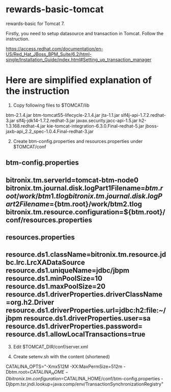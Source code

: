 rewards-basic-tomcat
=============

rewards-basic for Tomcat 7.

Firstly, you need to setup datasource and transaction in Tomcat. Follow the instruction.

https://access.redhat.com/documentation/en-US/Red_Hat_JBoss_BPM_Suite/6.2/html-single/Installation_Guide/index.html#Setting_up_transaction_manager

Here are simplified explanation of the instruction
========
1. Copy following files to $TOMCAT/lib

btm-2.1.4.jar
btm-tomcat55-lifecycle-2.1.4.jar
jta-1.1.jar
slf4j-api-1.7.2.redhat-3.jar
slf4j-jdk14-1.7.2.redhat-3.jar
javax.security.jacc-api-1.5.jar
h2-1.3.168.redhat-4.jar
kie-tomcat-integration-6.3.0.Final-redhat-5.jar
jboss-jaxb-api_2.2_spec-1.0.4.Final-redhat-3.jar

2. Create btm-config.properties and resources.properties under $TOMCAT/conf

btm-config.properties
---
bitronix.tm.serverId=tomcat-btm-node0
bitronix.tm.journal.disk.logPart1Filename=${btm.root}/work/btm1.tlog
bitronix.tm.journal.disk.logPart2Filename=${btm.root}/work/btm2.tlog
bitronix.tm.resource.configuration=${btm.root}/conf/resources.properties
---

resources.properties
---
resource.ds1.className=bitronix.tm.resource.jdbc.lrc.LrcXADataSource
resource.ds1.uniqueName=jdbc/jbpm
resource.ds1.minPoolSize=10
resource.ds1.maxPoolSize=20
resource.ds1.driverProperties.driverClassName=org.h2.Driver
resource.ds1.driverProperties.url=jdbc:h2:file:~/jbpm
resource.ds1.driverProperties.user=sa
resource.ds1.driverProperties.password=
resource.ds1.allowLocalTransactions=true
---

3. Edit $TOMCAT_DIR/conf/server.xml

<Listener className="bitronix.tm.integration.tomcat55.BTMLifecycleListener" />

4. Create setenv.sh with the content (shortened)

CATALINA_OPTS="-Xmx512M -XX:MaxPermSize=512m -Dbtm.root=$CATALINA_HOME -Dbitronix.tm.configuration=$CATALINA_HOME/conf/btm-config.properties -Djbpm.tsr.jndi.lookup=java:comp/env/TransactionSynchronizationRegistry"


